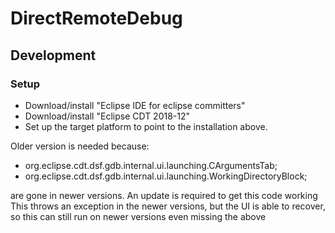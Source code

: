 # DirectRemoteDebug


## Development

### Setup
* Download/install "Eclipse IDE for eclipse committers"
* Download/install "Eclipse CDT 2018-12"
* Set up the target platform to point to the installation above. 

Older version is needed because:

* org.eclipse.cdt.dsf.gdb.internal.ui.launching.CArgumentsTab;
* org.eclipse.cdt.dsf.gdb.internal.ui.launching.WorkingDirectoryBlock;

are gone in newer versions. An update is required to get this code working  This throws an exception in the newer versions, but the UI is able to recover, so this can still run on newer versions even missing the above 